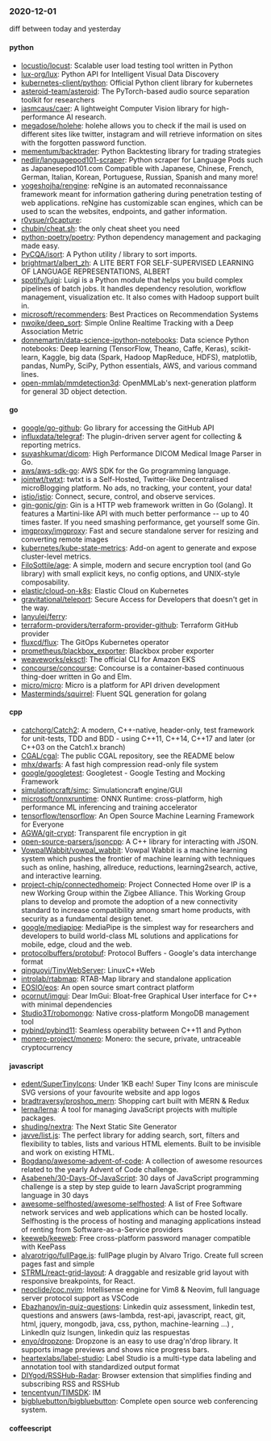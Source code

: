 ### 2020-12-01
diff between today and yesterday

#### python
* [locustio/locust](https://github.com/locustio/locust): Scalable user load testing tool written in Python
* [lux-org/lux](https://github.com/lux-org/lux): Python API for Intelligent Visual Data Discovery
* [kubernetes-client/python](https://github.com/kubernetes-client/python): Official Python client library for kubernetes
* [asteroid-team/asteroid](https://github.com/asteroid-team/asteroid): The PyTorch-based audio source separation toolkit for researchers
* [jasmcaus/caer](https://github.com/jasmcaus/caer): A lightweight Computer Vision library for high-performance AI research.
* [megadose/holehe](https://github.com/megadose/holehe): holehe allows you to check if the mail is used on different sites like twitter, instagram and will retrieve information on sites with the forgotten password function.
* [mementum/backtrader](https://github.com/mementum/backtrader): Python Backtesting library for trading strategies
* [nedlir/languagepod101-scraper](https://github.com/nedlir/languagepod101-scraper): Python scraper for Language Pods such as Japanesepod101.com    Compatible with Japanese, Chinese, French, German, Italian, Korean, Portuguese, Russian, Spanish and many more! 
* [yogeshojha/rengine](https://github.com/yogeshojha/rengine): reNgine is an automated reconnaissance framework meant for information gathering during penetration testing of web applications. reNgine has customizable scan engines, which can be used to scan the websites, endpoints, and gather information.
* [r0ysue/r0capture](https://github.com/r0ysue/r0capture): 
* [chubin/cheat.sh](https://github.com/chubin/cheat.sh): the only cheat sheet you need
* [python-poetry/poetry](https://github.com/python-poetry/poetry): Python dependency management and packaging made easy.
* [PyCQA/isort](https://github.com/PyCQA/isort): A Python utility / library to sort imports.
* [brightmart/albert_zh](https://github.com/brightmart/albert_zh): A LITE BERT FOR SELF-SUPERVISED LEARNING OF LANGUAGE REPRESENTATIONS, ALBERT
* [spotify/luigi](https://github.com/spotify/luigi): Luigi is a Python module that helps you build complex pipelines of batch jobs. It handles dependency resolution, workflow management, visualization etc. It also comes with Hadoop support built in.
* [microsoft/recommenders](https://github.com/microsoft/recommenders): Best Practices on Recommendation Systems
* [nwojke/deep_sort](https://github.com/nwojke/deep_sort): Simple Online Realtime Tracking with a Deep Association Metric
* [donnemartin/data-science-ipython-notebooks](https://github.com/donnemartin/data-science-ipython-notebooks): Data science Python notebooks: Deep learning (TensorFlow, Theano, Caffe, Keras), scikit-learn, Kaggle, big data (Spark, Hadoop MapReduce, HDFS), matplotlib, pandas, NumPy, SciPy, Python essentials, AWS, and various command lines.
* [open-mmlab/mmdetection3d](https://github.com/open-mmlab/mmdetection3d): OpenMMLab's next-generation platform for general 3D object detection.

#### go
* [google/go-github](https://github.com/google/go-github): Go library for accessing the GitHub API
* [influxdata/telegraf](https://github.com/influxdata/telegraf): The plugin-driven server agent for collecting & reporting metrics.
* [suyashkumar/dicom](https://github.com/suyashkumar/dicom): High Performance DICOM Medical Image Parser in Go.
* [aws/aws-sdk-go](https://github.com/aws/aws-sdk-go): AWS SDK for the Go programming language.
* [jointwt/twtxt](https://github.com/jointwt/twtxt):  twtxt is a Self-Hosted, Twitter-like Decentralised microBlogging platform. No ads, no tracking, your content, your data!
* [istio/istio](https://github.com/istio/istio): Connect, secure, control, and observe services.
* [gin-gonic/gin](https://github.com/gin-gonic/gin): Gin is a HTTP web framework written in Go (Golang). It features a Martini-like API with much better performance -- up to 40 times faster. If you need smashing performance, get yourself some Gin.
* [imgproxy/imgproxy](https://github.com/imgproxy/imgproxy): Fast and secure standalone server for resizing and converting remote images
* [kubernetes/kube-state-metrics](https://github.com/kubernetes/kube-state-metrics): Add-on agent to generate and expose cluster-level metrics.
* [FiloSottile/age](https://github.com/FiloSottile/age): A simple, modern and secure encryption tool (and Go library) with small explicit keys, no config options, and UNIX-style composability.
* [elastic/cloud-on-k8s](https://github.com/elastic/cloud-on-k8s): Elastic Cloud on Kubernetes
* [gravitational/teleport](https://github.com/gravitational/teleport): Secure Access for Developers that doesn't get in the way.
* [lanyulei/ferry](https://github.com/lanyulei/ferry):  
* [terraform-providers/terraform-provider-github](https://github.com/terraform-providers/terraform-provider-github): Terraform GitHub provider
* [fluxcd/flux](https://github.com/fluxcd/flux): The GitOps Kubernetes operator
* [prometheus/blackbox_exporter](https://github.com/prometheus/blackbox_exporter): Blackbox prober exporter
* [weaveworks/eksctl](https://github.com/weaveworks/eksctl): The official CLI for Amazon EKS
* [concourse/concourse](https://github.com/concourse/concourse): Concourse is a container-based continuous thing-doer written in Go and Elm.
* [micro/micro](https://github.com/micro/micro): Micro is a platform for API driven development
* [Masterminds/squirrel](https://github.com/Masterminds/squirrel): Fluent SQL generation for golang

#### cpp
* [catchorg/Catch2](https://github.com/catchorg/Catch2): A modern, C++-native, header-only, test framework for unit-tests, TDD and BDD - using C++11, C++14, C++17 and later (or C++03 on the Catch1.x branch)
* [CGAL/cgal](https://github.com/CGAL/cgal): The public CGAL repository, see the README below
* [mhx/dwarfs](https://github.com/mhx/dwarfs): A fast high compression read-only file system
* [google/googletest](https://github.com/google/googletest): Googletest - Google Testing and Mocking Framework
* [simulationcraft/simc](https://github.com/simulationcraft/simc): Simulationcraft engine/GUI
* [microsoft/onnxruntime](https://github.com/microsoft/onnxruntime): ONNX Runtime: cross-platform, high performance ML inferencing and training accelerator
* [tensorflow/tensorflow](https://github.com/tensorflow/tensorflow): An Open Source Machine Learning Framework for Everyone
* [AGWA/git-crypt](https://github.com/AGWA/git-crypt): Transparent file encryption in git
* [open-source-parsers/jsoncpp](https://github.com/open-source-parsers/jsoncpp): A C++ library for interacting with JSON.
* [VowpalWabbit/vowpal_wabbit](https://github.com/VowpalWabbit/vowpal_wabbit): Vowpal Wabbit is a machine learning system which pushes the frontier of machine learning with techniques such as online, hashing, allreduce, reductions, learning2search, active, and interactive learning.
* [project-chip/connectedhomeip](https://github.com/project-chip/connectedhomeip): Project Connected Home over IP is a new Working Group within the Zigbee Alliance. This Working Group plans to develop and promote the adoption of a new connectivity standard to increase compatibility among smart home products, with security as a fundamental design tenet.
* [google/mediapipe](https://github.com/google/mediapipe): MediaPipe is the simplest way for researchers and developers to build world-class ML solutions and applications for mobile, edge, cloud and the web.
* [protocolbuffers/protobuf](https://github.com/protocolbuffers/protobuf): Protocol Buffers - Google's data interchange format
* [qinguoyi/TinyWebServer](https://github.com/qinguoyi/TinyWebServer):  LinuxC++Web
* [introlab/rtabmap](https://github.com/introlab/rtabmap): RTAB-Map library and standalone application
* [EOSIO/eos](https://github.com/EOSIO/eos): An open source smart contract platform
* [ocornut/imgui](https://github.com/ocornut/imgui): Dear ImGui: Bloat-free Graphical User interface for C++ with minimal dependencies
* [Studio3T/robomongo](https://github.com/Studio3T/robomongo): Native cross-platform MongoDB management tool
* [pybind/pybind11](https://github.com/pybind/pybind11): Seamless operability between C++11 and Python
* [monero-project/monero](https://github.com/monero-project/monero): Monero: the secure, private, untraceable cryptocurrency

#### javascript
* [edent/SuperTinyIcons](https://github.com/edent/SuperTinyIcons): Under 1KB each! Super Tiny Icons are miniscule SVG versions of your favourite website and app logos
* [bradtraversy/proshop_mern](https://github.com/bradtraversy/proshop_mern): Shopping cart built with MERN & Redux
* [lerna/lerna](https://github.com/lerna/lerna):  A tool for managing JavaScript projects with multiple packages.
* [shuding/nextra](https://github.com/shuding/nextra): The Next Static Site Generator
* [javve/list.js](https://github.com/javve/list.js): The perfect library for adding search, sort, filters and flexibility to tables, lists and various HTML elements. Built to be invisible and work on existing HTML.
* [Bogdanp/awesome-advent-of-code](https://github.com/Bogdanp/awesome-advent-of-code): A collection of awesome resources related to the yearly Advent of Code challenge.
* [Asabeneh/30-Days-Of-JavaScript](https://github.com/Asabeneh/30-Days-Of-JavaScript): 30 days of JavaScript programming challenge is a step by step guide to learn JavaScript programming language in 30 days
* [awesome-selfhosted/awesome-selfhosted](https://github.com/awesome-selfhosted/awesome-selfhosted): A list of Free Software network services and web applications which can be hosted locally. Selfhosting is the process of hosting and managing applications instead of renting from Software-as-a-Service providers
* [keeweb/keeweb](https://github.com/keeweb/keeweb): Free cross-platform password manager compatible with KeePass
* [alvarotrigo/fullPage.js](https://github.com/alvarotrigo/fullPage.js): fullPage plugin by Alvaro Trigo. Create full screen pages fast and simple
* [STRML/react-grid-layout](https://github.com/STRML/react-grid-layout): A draggable and resizable grid layout with responsive breakpoints, for React.
* [neoclide/coc.nvim](https://github.com/neoclide/coc.nvim): Intellisense engine for Vim8 & Neovim, full language server protocol support as VSCode
* [Ebazhanov/in-quiz-questions](https://github.com/Ebazhanov/in-quiz-questions): Linkedin quiz assessment, linkedin test, questions and answers (aws-lambda, rest-api, javascript, react, git, html, jquery, mongodb, java, css, python, machine-learning ...)   , LinkedIn quiz lsungen, linkedin quiz las respuestas
* [enyo/dropzone](https://github.com/enyo/dropzone): Dropzone is an easy to use drag'n'drop library. It supports image previews and shows nice progress bars.
* [heartexlabs/label-studio](https://github.com/heartexlabs/label-studio): Label Studio is a multi-type data labeling and annotation tool with standardized output format
* [DIYgod/RSSHub-Radar](https://github.com/DIYgod/RSSHub-Radar):  Browser extension that simplifies finding and subscribing RSS and RSSHub
* [tencentyun/TIMSDK](https://github.com/tencentyun/TIMSDK):  IM 
* [bigbluebutton/bigbluebutton](https://github.com/bigbluebutton/bigbluebutton): Complete open source web conferencing system.

#### coffeescript
